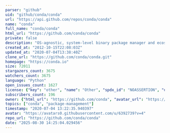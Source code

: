 ```yaml
---
parser: "github"
uid: "github/conda/conda"
url: "https://api.github.com/repos/conda/conda"
name: "conda"
full_name: "conda/conda"
html_url: "https://github.com/conda/conda"
private: false
description: "OS-agnostic, system-level binary package manager and ecosystem"
created_at: "2012-10-15T22:08:03Z"
updated_at: "2020-07-04T13:38:40Z"
clone_url: "https://github.com/conda/conda.git"
homepage: "https://conda.io"
size: 72011
stargazers_count: 3675
watchers_count: 3675
language: "Python"
open_issues_count: 1627
license: {"key": "other", "name": "Other", "spdx_id": "NOASSERTION", "url": null, "node_id": "MDc6TGljZW5zZTA="}
subscribers_count: 196
owner: {"html_url": "https://github.com/conda", "avatar_url": "https://avatars0.githubusercontent.com/u/6392739?v=4", "login": "conda", "type": "Organization"}
topics: ["conda", "package-management"]
timestamp: "2020-07-04 13:22:35.940397"
avatar: "https://avatars0.githubusercontent.com/u/6392739?v=4"
repo_url: "https://github.com/conda/conda"
date: "2025-08-30 14:25:04.029456"
---
```

